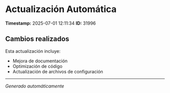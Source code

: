 # Actualización Automática

**Timestamp:** 2025-07-01 12:11:34
**ID:** 31996

## Cambios realizados

Esta actualización incluye:
- Mejora de documentación
- Optimización de código
- Actualización de archivos de configuración

---
*Generado automáticamente*
